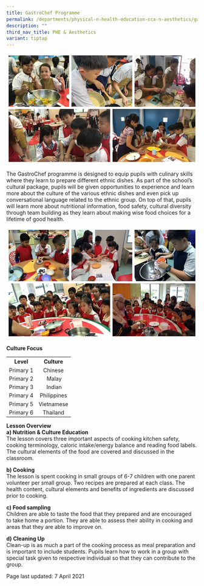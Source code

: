 ```yaml
---
title: GastroChef Programme
permalink: /departments/physical-n-health-education-cca-n-aesthetics/gastrochef-programme/
description: ""
third_nav_title: PHE & Aesthetics
variant: tiptap
---
```

<img src="/images/gastro1.jpg">
<p>The GastroChef programme is designed to equip pupils with culinary skills where they learn to prepare different ethnic dishes. As part of the school’s cultural package, pupils will be given opportunities to experience and learn more about the culture of the various ethnic dishes and even pick up conversational language related to the ethnic group. On top of that, pupils will learn more about nutritional information, food safety, cultural diversity through team building as they learn about making wise food choices for a lifetime of good health.</p>
<img src="/images/gastro2.jpg">
<p><strong>Culture Focus&nbsp;</strong></p>
<table style="margin-left: auto; margin-right: auto;">
<tbody>
<tr>
<th style="text-align: center;">Level</th>
<th style="text-align: center;">Culture</th>
</tr>
<tr style="text-align: center;">
<td>Primary 1</td>
<td>Chinese</td>
</tr>
<tr style="text-align: center;">
<td>Primary 2</td>
<td>&nbsp;Malay</td>
</tr>
<tr style="text-align: center;">
<td>Primary 3</td>
<td>&nbsp;Indian</td>
</tr>
<tr style="text-align: center;">
<td>Primary 4</td>
<td>Philippines</td>
</tr>
<tr style="text-align: center;">
<td>Primary 5</td>
<td>Vietnamese</td>
</tr>
<tr style="text-align: center;">
<td>Primary 6</td>
<td>Thailand</td>
</tr>
</tbody>
</table>
<p><strong>Lesson Overview<br></strong><strong>a) Nutrition &amp; Culture Education<br></strong>The lesson covers three important aspects of cooking kitchen safety, cooking terminology, caloric intake/energy balance and reading food labels. The cultural elements of the food are covered and discussed in the classroom.</p>
<p><strong>b) Cooking<br></strong>The lesson is spent cooking in small groups of 6-7 children with one parent volunteer per small group. Two recipes are prepared at each class. The health content, cultural elements and benefits of ingredients are discussed prior to cooking.</p>
<p><strong>c) Food sampling<br></strong>Children are able to taste the food that they prepared and are encouraged to take home a portion. They are able to assess their ability in cooking and areas that they are able to improve on.</p>
<p><strong>d) Cleaning Up<br></strong>Clean-up is as much a part of the cooking process as meal preparation and is important to include students. Pupils learn how to work in a group with special task given to respective individual so that they can contribute to the group.</p>
<p>Page last updated: 7 April 2021</p>